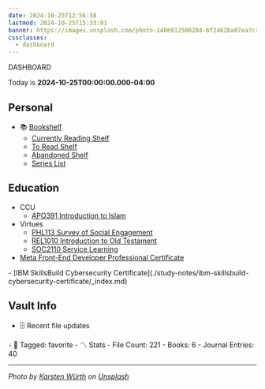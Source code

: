 ```yaml
---
date: 2024-10-25T12:56:58
lastmod: 2024-10-25T15:33:01
banner: https://images.unsplash.com/photo-1486912500284-6f2462ba07ea?crop=entropy&cs=tinysrgb&fit=max&fm=jpg&ixid=M3wzNjAwOTd8MHwxfHNlYXJjaHwxMjF8fGhvdXNlfGVufDB8MHx8fDE3Mjk4ODI4ODh8MA&ixlib=rb-4.0.3&q=80&w=1080
cssclasses:
  - dashboard
---
```

  
  
<div class="title">DASHBOARD</div>  
  
Today is **2024-10-25T00:00:00.000-04:00**  
  
## Personal  
  
- 📚 [Bookshelf](./bookshelf/_index.md)  
	- [Currently Reading Shelf](./bookshelf/currently-reading.md)  
	- [To Read Shelf](./bookshelf/to-read.md)  
	- [Abandoned Shelf](./bookshelf/abandoned.md)  
	- [Series List](./bookshelf/series-list.md)  
  
## Education  
  
- CCU  
	- [APO391 Introduction to Islam](./study-notes/APO391/_index.md)  
- Virtues  
	- [PHL113 Survey of Social Engagement](./study-notes/PHL113/_index.md)  
	- [REL1010 Introduction to Old Testament](./study-notes/REL1010/_index.md)  
	- [SOC2110 Service Learning](./study-notes/SOC2110/_index.md)  
- [Meta Front-End Developer Professional Certificate](./study-notes/meta-front-end-developer-professional-certificate/_index.md)  
<Promise>  
- [IBM SkillsBuild Cybersecurity Certificate](./study-notes/ibm-skillsbuild-cybersecurity-certificate/_index.md)  
<Promise>  
  
## Vault Info  
- 🗄️ Recent file updates    
<Promise>    
- 🔖 Tagged: favorite    
<Promise>    
- 〽️ Stats    
	- File Count: 221    
	- Books: 6  
	- Journal Entries: 40  
  
---  
  
*Photo by [Karsten Würth](https://unsplash.com/@karsten_wuerth?utm_source=Obsidian%20Image%20Inserter%20Plugin&utm_medium=referral) on [Unsplash](https://unsplash.com/?utm_source=Obsidian%20Image%20Inserter%20Plugin&utm_medium=referral)*  
